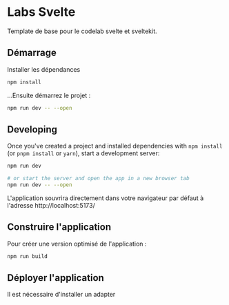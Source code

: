 # Labs Svelte

Template de base pour le codelab svelte et sveltekit.

## Démarrage

Installer les dépendances

```bash
npm install
```

...Ensuite démarrez le projet :

```bash
npm run dev -- --open
```

## Developing

Once you've created a project and installed dependencies with `npm install` (or `pnpm install` or `yarn`), start a development server:

```bash
npm run dev

# or start the server and open the app in a new browser tab
npm run dev -- --open
```

L'application souvrira directement dans votre navigateur par défaut à l'adresse http://localhost:5173/

## Construire l'application

Pour créer une version optimisé de l'application :

```bash
npm run build
```

## Déployer l'application

Il est nécessaire d'installer un adapter